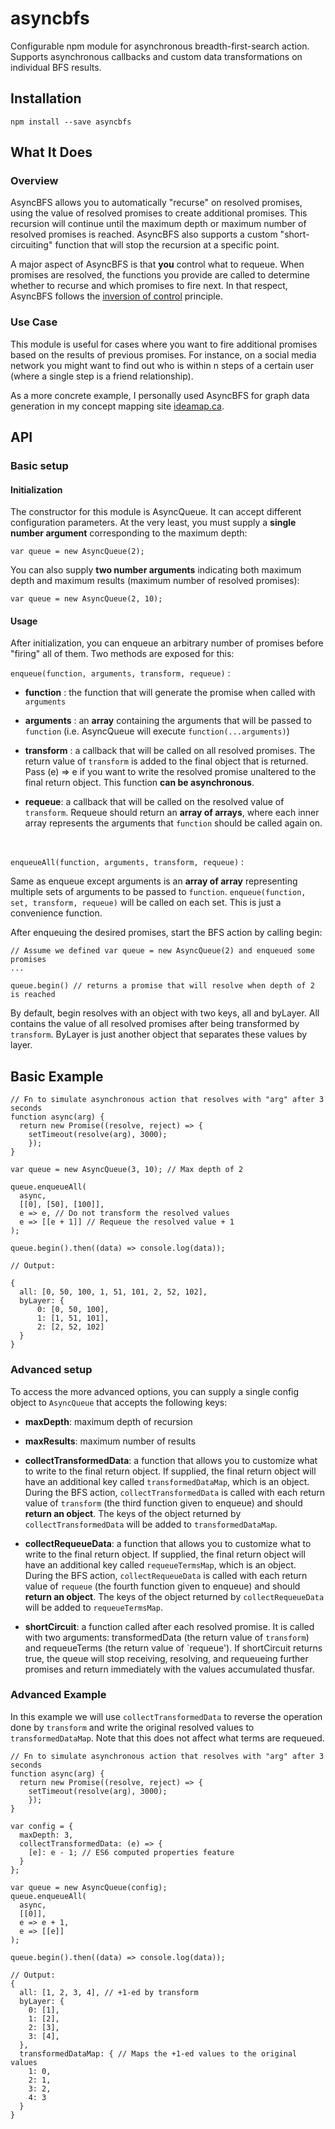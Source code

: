 # asyncbfs
Configurable npm module for asynchronous breadth-first-search action. Supports asynchronous callbacks and custom data transformations on individual BFS results.

## Installation

`npm install --save asyncbfs`

## What It Does

### Overview

AsyncBFS allows you to automatically "recurse" on resolved promises, using the value of resolved promises to create additional promises. This recursion will continue until the maximum depth or maximum number of resolved promises is reached. AsyncBFS also supports a custom "short-circuiting" function that will stop the recursion at a specific point.

A major aspect of AsyncBFS is that **you** control what to requeue. When promises are resolved, the functions you provide are called to determine whether to recurse and which promises to fire next. In that respect, AsyncBFS follows the [inversion of control](https://en.wikipedia.org/wiki/Inversion_of_control) principle.

### Use Case

This module is useful for cases where you want to fire additional promises based on the results of previous promises. For instance, on a social media network you might want to find out who is within n steps of a certain user (where a single step is a friend relationship).

As a more concrete example, I personally used AsyncBFS for graph data generation in my concept mapping site [ideamap.ca](http://ideamap.ca).

## API

### Basic setup

#### Initialization

The constructor for this module is AsyncQueue. It can accept different configuration parameters. At the very least, you must supply a **single number argument** corresponding to the maximum depth:

`var queue = new AsyncQueue(2);`

You can also supply **two number arguments** indicating both maximum depth and maximum results (maximum number of resolved promises):

`var queue = new AsyncQueue(2, 10);`
   <br/>

#### Usage

After initialization, you can enqueue an arbitrary number of promises before "firing" all of them. Two methods are exposed for this:

`enqueue(function, arguments, transform, requeue)` :

  - **function** : the function that will generate the promise when called with `arguments`
  
  - **arguments** : an **array** containing the arguments that will be passed to `function` (i.e. AsyncQueue will execute `function(...arguments)`)
  
  - **transform** : a callback that will be called on all resolved promises. The return value of `transform` is added to the final object that is returned. Pass (e) => e if you want to write the resolved promise unaltered to the final return object. This function **can be asynchronous**.
  
  - **requeue**: a callback that will be called on the resolved value of `transform`. Requeue should return an **array of arrays**, where each inner array represents the arguments that `function` should be called again on.
   <br/>
   
`enqueueAll(function, arguments, transform, requeue)` :

Same as enqueue except arguments is an **array of array** representing multiple sets of arguments to be passed to `function`. `enqueue(function, set, transform, requeue)` will be called on each set. This is just a convenience function.
  <br/>
  

After enqueuing the desired promises, start the BFS action by calling begin:

```
// Assume we defined var queue = new AsyncQueue(2) and enqueued some promises
...

queue.begin() // returns a promise that will resolve when depth of 2 is reached
```

By default, begin resolves with an object with two keys, all and byLayer. All contains the value of all resolved promises after being transformed by `transform`. ByLayer is just another object that separates these values by layer.

## Basic Example

```
// Fn to simulate asynchronous action that resolves with "arg" after 3 seconds
function async(arg) {
  return new Promise((resolve, reject) => {
    setTimeout(resolve(arg), 3000);
    });
}

var queue = new AsyncQueue(3, 10); // Max depth of 2

queue.enqueueAll(
  async,
  [[0], [50], [100]],
  e => e, // Do not transform the resolved values
  e => [[e + 1]] // Requeue the resolved value + 1
);

queue.begin().then((data) => console.log(data));

// Output:

{
  all: [0, 50, 100, 1, 51, 101, 2, 52, 102],
  byLayer: {
      0: [0, 50, 100],
      1: [1, 51, 101],
      2: [2, 52, 102]
  }
}

```

### Advanced setup

To access the more advanced options, you can supply a single config object to `AsyncQueue` that accepts the following keys:

  - **maxDepth**: maximum depth of recursion
  
  - **maxResults**: maximum number of results
  
  - **collectTransformedData**: a function that allows you to customize what to write to the final return object. If supplied, the final return object will have an additional key called `transformedDataMap`, which is an object. During the BFS action, `collectTransformedData` is called with each return value of `transform` (the third function given to enqueue) and should **return an object**. The keys of the object returned by `collectTransformedData` will be added to `transformedDataMap`.
  
  - **collectRequeueData**: a function that allows you to customize what to write to the final return object. If supplied, the final return object will have an additional key called `requeueTermsMap`, which is an object. During the BFS action, `collectRequeueData` is called with each return value of `requeue` (the fourth function given to enqueue) and should **return an object**. The keys of the object returned by `collectRequeueData` will be added to `requeueTermsMap`.
  
- **shortCircuit**: a function called after each resolved promise. It is called with two arguments: transformedData (the return value of `transform`) and requeueTerms (the return value of `requeue'). If shortCircuit returns true, the queue will stop receiving, resolving, and requeueing further promises and return immediately with the values accumulated thusfar.

### Advanced Example

In this example we will use `collectTransformedData` to reverse the operation done by `transform` and write the original resolved values to `transformedDataMap`. Note that this does not affect what terms are requeued.

```
// Fn to simulate asynchronous action that resolves with "arg" after 3 seconds
function async(arg) {
  return new Promise((resolve, reject) => {
    setTimeout(resolve(arg), 3000);
    });
}

var config = {
  maxDepth: 3,
  collectTransformedData: (e) => {
    [e]: e - 1; // ES6 computed properties feature
  }
};

var queue = new AsyncQueue(config);
queue.enqueueAll(
  async,
  [[0]],
  e => e + 1,
  e => [[e]]
);

queue.begin().then((data) => console.log(data));

// Output:
{
  all: [1, 2, 3, 4], // +1-ed by transform
  byLayer: {
    0: [1],
    1: [2],
    2: [3],
    3: [4],
  },
  transformedDataMap: { // Maps the +1-ed values to the original values
    1: 0,
    2: 1,
    3: 2,
    4: 3
  }
}

```
